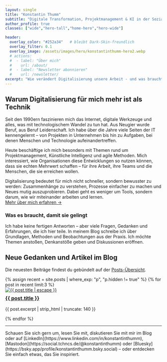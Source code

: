 ```yaml
---
layout: single
title: "Konstantin Thumm"
subtitle: "Digitale Transformation, Projektmanagement & KI in der Sozialwirtschaft"
author_profile: true
classes: ["wide","hero-tall","home-hero","hero-wide"]

header:
  overlay_color: "#252a34"   # bleibt Dark-Skin-freundlich
  overlay_filter: 0.1
  overlay_image: /assets/images/hero/konstantinthumm-hero2.webp
  # actions:
  #  - label: "Über mich"
  #    url: /about/
  #  - label: "Newsletter abonnieren"
  #    url: /newsletter/
excerpt: "Wie verändert Digitalisierung unsere Arbeit - und was braucht es, damit sie gelingt?<br>Ich teile hier Gedanken, Erfahrungen und Perspektiven aus dem, was ich in Projekten erlebt, gelernt und ausprobiert habe."
---
```


## Warum Digitalisierung für mich mehr ist als Technik

Seit den 1990ern faszinieren mich das Internet, digitale Werkzeuge und alles, was mit technologischem Wandel zu tun hat. Aus Neugier wurde Beruf, aus Beruf Leidenschaft. Ich habe über die Jahre viele Seiten der IT kennengelernt – von Projekten in Unternehmen bis hin zu Aufgaben, bei denen Menschen und Technologie aufeinandertreffen.

Heute beschäftige ich mich besonders mit Themen rund um Projektmanagement, Künstliche Intelligenz und agile Methoden. Mich interessiert, wie Organisationen diese Entwicklungen so nutzen können, dass sie echten Mehrwert schaffen – für ihre Arbeit, ihre Teams und die Menschen, die sie erreichen wollen.

Digitalisierung bedeutet für mich nicht schneller, sondern bewusster zu werden: Zusammenhänge zu verstehen, Prozesse einfacher zu machen und Neues mutig auszuprobieren. Dabei geht es weniger um Tools, sondern darum, wie wir miteinander arbeiten und lernen.<br>
[Mehr über mich erfahren →](/about/)

### Was es braucht, damit sie gelingt

Ich habe keine fertigen Antworten – aber viele Fragen, Gedanken und Erfahrungen, die ich hier teile. In meinem Blog schreibe ich über Grundlagen, Methoden und Beobachtungen aus der Praxis. Ich möchte Themen anstoßen, Denkanstöße geben und Diskussionen eröffnen.



## Neue Gedanken und Artikel im Blog
<p>Die neuesten Beiträge findest du gebündelt auf der <a href="/posts/">Posts-Übersicht</a>.</p>
<div class="posts--home-grid">
  {% assign recent = site.posts | where_exp: "p", "p.hidden != true" %}
  {% for post in recent limit:3 %}
    <article class="archive__item">
      <a class="archive__item-teaser" href="{{ post.url | relative_url }}">
        <img src="{{ post.teaser | default: site.teaser }}" alt="{{ post.title | escape }}">
      </a>
      <h3 class="archive__item-title" style="margin-top:.5rem;">
        <a href="{{ post.url | relative_url }}">{{ post.title }}</a>
      </h3>
      <p class="archive__item-excerpt">{{ post.excerpt | strip_html | truncate: 140 }}</p>
    </article>
  {% endfor %}
</div>
<hr>
Schauen Sie sich gern um, lesen Sie mit, diskutieren Sie mit mir im Blog oder auf [LinkedIn](https://www.linkedin.com/in/konstantinthumm), [Mastodon](https://social.tchncs.de/@konstantinthumm) oder [Bluesky](https://bsky.app/profile/konstantinthumm.bsky.social) – oder entdecken Sie einfach etwas, das Sie inspiriert.

<!-- Newsletter-Block vorübergehend deaktiviert.
     Hinweis: Später mit Mailtrain-Integration wieder einsetzen. -->
<!-- ## Newsletter
<p>Kurz, fokussiert, unregelmäßig — direkt aus Projekten & Recherchen.</p>
<p><a class="btn btn--primary" href="/newsletter/">Zur Anmeldung</a></p>
-->


